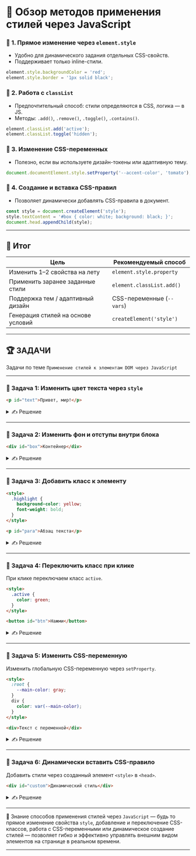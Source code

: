 # 📌 Обзор методов применения стилей через JavaScript

### 🔹 1. **Прямое изменение через `element.style`**

* Удобно для динамического задания отдельных CSS-свойств.
* Поддерживает только inline-стили.

```javascript
element.style.backgroundColor = 'red';
element.style.border = '1px solid black';
```

### 🔹 2. **Работа с `classList`**

* Предпочтительный способ: стили определяются в CSS, логика — в JS.
* Методы: `.add()`, `.remove()`, `.toggle()`, `.contains()`.

```javascript
element.classList.add('active');
element.classList.toggle('hidden');
```

### 🔹 3. **Изменение CSS-переменных**

* Полезно, если вы используете дизайн-токены или адаптивную тему.

```javascript
document.documentElement.style.setProperty('--accent-color', 'tomato');
```

### 🔹 4. **Создание и вставка CSS-правил**

* Позволяет динамически добавлять CSS-правила в документ.

```javascript
const style = document.createElement('style');
style.textContent = '#box { color: white; background: black; }';
document.head.appendChild(style);
```

---

## 🎯 Итог

| Цель                               | Рекомендуемый способ      |
| ---------------------------------- | ------------------------- |
| Изменить 1–2 свойства на лету      | `element.style.property`  |
| Применить заранее заданные стили   | `element.classList.add()` |
| Поддержка тем / адаптивный дизайн  | CSS-переменные (`--vars`) |
| Генерация стилей на основе условий | `createElement('style')`  |

---

## 🏆 ЗАДАЧИ

Задачи по теме `Применение стилей к элементам DOM через JavaScript`

---

### 📌 Задача 1: Изменить цвет текста через `style`

```html
<p id="text">Привет, мир!</p>
```

<details>
<summary>✍ Решение</summary>

```javascript
const text = document.getElementById('text');
text.style.color = 'red';
```

Установили цвет текста с помощью `element.style.color`.

</details>

---

### 📌 Задача 2: Изменить фон и отступы внутри блока

```html
<div id="box">Контейнер</div>
```

<details>
<summary>✍ Решение</summary>

```javascript
const box = document.getElementById('box');
box.style.backgroundColor = 'lightblue';
box.style.padding = '20px';
```

Добавили фон и внутренний отступ через `style`.

</details>

---

### 📌 Задача 3: Добавить класс к элементу

```html
<style>
  .highlight {
    background-color: yellow;
    font-weight: bold;
  }
</style>

<p id="para">Абзац текста</p>
```

<details>
<summary>✍ Решение</summary>

```javascript
const para = document.getElementById('para');
para.classList.add('highlight');
```

Применили готовый CSS-класс с помощью `classList.add`.

</details>

---

### 📌 Задача 4: Переключить класс при клике

При клике переключаем класс `active`.

```html
<style>
  .active {
    color: green;
  }
</style>

<button id="btn">Нажми</button>
```

<details>
<summary>✍ Решение</summary>

```javascript
const btn = document.getElementById('btn');
btn.addEventListener('click', () => {
  btn.classList.toggle('active');
});
```

</details>

---

### 📌 Задача 5: Изменить CSS-переменную

Изменить глобальную CSS-переменную через `setProperty`.

```html
<style>
  :root {
    --main-color: gray;
  }
  div {
    color: var(--main-color);
  }
</style>

<div>Текст с переменной</div>
```

<details>
<summary>✍ Решение</summary>

```javascript
document.documentElement.style.setProperty('--main-color', 'blue');
```

</details>

---

### 📌 Задача 6: Динамически вставить CSS-правило

Добавить стили через созданный элемент `<style>` в `<head>`.

```html
<div id="custom">Динамический стиль</div>
```

<details>
<summary>✍ Решение</summary>

```javascript
const style = document.createElement('style');
style.textContent = '#custom { color: purple; font-style: italic; }';
document.head.appendChild(style);
```

</details>

---

🎉 Знание способов применения стилей через `JavaScript` — будь то прямое изменение свойства `style`, добавление и переключение CSS-классов, работа с CSS-переменными или динамическое создание стилей — позволяет гибко и эффективно управлять внешним видом элементов на странице в реальном времени.

---
